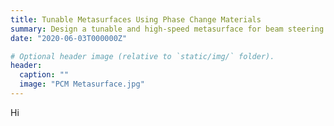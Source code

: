 ```yaml
---
title: Tunable Metasurfaces Using Phase Change Materials
summary: Design a tunable and high-speed metasurface for beam steering applications in near-IR.
date: "2020-06-03T000000Z"

# Optional header image (relative to `static/img/` folder).
header:
  caption: ""
  image: "PCM Metasurface.jpg"
---
```

Hi
